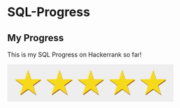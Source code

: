 # SQL-Progress
## My Progress
This is my SQL Progress on Hackerrank so far! 

![alt_text](https://github.com/sneha-lodha/SQL-Progress/blob/main/stars.PNG)
